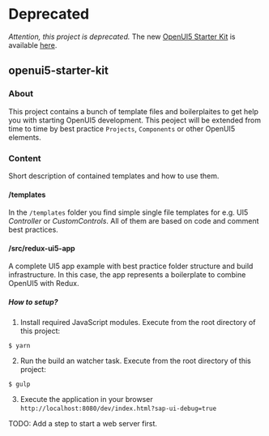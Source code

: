 # Deprecated
*Attention, this project is deprecated.* The new [OpenUI5 Starter Kit](https://github.com/pulseshift/openui5-gulp-starter-kit) is available [here](https://github.com/pulseshift/openui5-gulp-starter-kit).

## openui5-starter-kit

### About
This project contains a bunch of template files and boilerplaites to get help you with starting OpenUI5 development. This peoject will be extended from time to time by best practice `Projects`, `Components` or other OpenUI5 elements.

### Content
Short description of contained templates and how to use them.

#### /templates
In the `/templates` folder you find simple single file templates for e.g. UI5 *Controller* or *CustomControls*. All of them are based on code and comment best practices.

#### /src/redux-ui5-app
A complete UI5 app example with best practice folder structure and build infrastructure. In this case, the app represents a boilerplate to combine OpenUI5 with Redux.

##### How to setup?
1. Install required JavaScript modules. Execute from the root directory of this project:
```
$ yarn
```
2. Run the build an watcher task. Execute from the root directory of this project:
```
$ gulp
```
3. Execute the application in your browser `http://localhost:8080/dev/index.html?sap-ui-debug=true`

TODO: Add a step to start a web server first.
